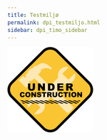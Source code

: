 ```yaml
---
title: Testmiljø
permalink: dpi_testmiljo.html
sidebar: dpi_timo_sidebar
---
```


![](/images/dpi/underarbeide.png)